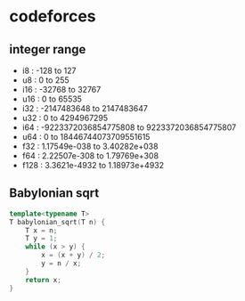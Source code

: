 # codeforces

## integer range

- i8 : -128 to 127
- u8 : 0 to 255
- i16 : -32768 to 32767
- u16 : 0 to 65535
- i32 : -2147483648 to 2147483647
- u32 : 0 to 4294967295
- i64 : -9223372036854775808 to 9223372036854775807
- u64 : 0 to 18446744073709551615
- f32 : 1.17549e-038 to 3.40282e+038
- f64 : 2.22507e-308 to 1.79769e+308
- f128 : 3.3621e-4932 to 1.18973e+4932

## Babylonian sqrt

```c++
template<typename T>
T babylonian_sqrt(T n) {
    T x = n;
    T y = 1;
    while (x > y) {
        x = (x + y) / 2;
        y = n / x;
    }
    return x;
}
```